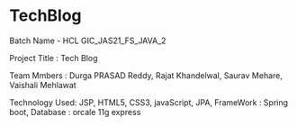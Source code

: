 # TechBlog


Batch Name -  HCL GIC_JAS21_FS_JAVA_2

Project Title :  Tech Blog 

Team Mmbers : 
Durga PRASAD Reddy, Rajat Khandelwal, Saurav Mehare, Vaishali Mehlawat

Technology Used: 
JSP,
HTML5,
CSS3,
javaScript,
JPA,
FrameWork : Spring boot,
Database : orcale 11g express
